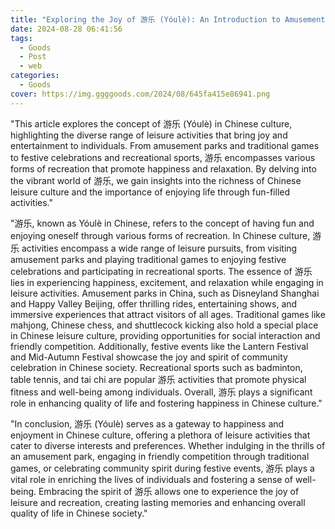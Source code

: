 ```yaml
---
title: "Exploring the Joy of 游乐 (Yóulè): An Introduction to Amusement in Chinese Culture"
date: 2024-08-28 06:41:56
tags:
  - Goods
  - Post
  - web
categories:
  - Goods
cover: https://img.ggggoods.com/2024/08/645fa415e86941.png
---
```


"This article explores the concept of 游乐 (Yóulè) in Chinese culture, highlighting the diverse range of leisure activities that bring joy and entertainment to individuals. From amusement parks and traditional games to festive celebrations and recreational sports, 游乐 encompasses various forms of recreation that promote happiness and relaxation. By delving into the vibrant world of 游乐, we gain insights into the richness of Chinese leisure culture and the importance of enjoying life through fun-filled activities."

"游乐, known as Yóulè in Chinese, refers to the concept of having fun and enjoying oneself through various forms of recreation. In Chinese culture, 游乐 activities encompass a wide range of leisure pursuits, from visiting amusement parks and playing traditional games to enjoying festive celebrations and participating in recreational sports. The essence of 游乐 lies in experiencing happiness, excitement, and relaxation while engaging in leisure activities. Amusement parks in China, such as Disneyland Shanghai and Happy Valley Beijing, offer thrilling rides, entertaining shows, and immersive experiences that attract visitors of all ages. Traditional games like mahjong, Chinese chess, and shuttlecock kicking also hold a special place in Chinese leisure culture, providing opportunities for social interaction and friendly competition. Additionally, festive events like the Lantern Festival and Mid-Autumn Festival showcase the joy and spirit of community celebration in Chinese society. Recreational sports such as badminton, table tennis, and tai chi are popular 游乐 activities that promote physical fitness and well-being among individuals. Overall, 游乐 plays a significant role in enhancing quality of life and fostering happiness in Chinese culture."

"In conclusion, 游乐 (Yóulè) serves as a gateway to happiness and enjoyment in Chinese culture, offering a plethora of leisure activities that cater to diverse interests and preferences. Whether indulging in the thrills of an amusement park, engaging in friendly competition through traditional games, or celebrating community spirit during festive events, 游乐 plays a vital role in enriching the lives of individuals and fostering a sense of well-being. Embracing the spirit of 游乐 allows one to experience the joy of leisure and recreation, creating lasting memories and enhancing overall quality of life in Chinese society."
